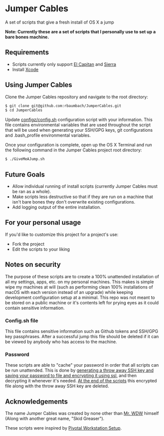 # Jumper Cables
A set of scripts that give a fresh install of OS X a jump

**Note: Currently these are a set of scripts that I personally use to set up a bare bones machine.**

## Requirements

- Scripts currently only support [El Capitan](https://itunes.apple.com/us/app/os-x-el-capitan/id1018109117) and [Sierra](https://itunes.apple.com/us/app/macos-sierra/id1127487414?mt=12)
- Install [Xcode](https://itunes.apple.com/us/app/xcode/id497799835)

## Using Jumper Cables

Clone the Jumper Cables repository and navigate to the root directory:

```sh
$ git clone git@github.com:rbaumbach/JumperCables.git
$ cd JumperCables
```

Update [configz/config.sh](https://github.com/rbaumbach/JumperCables/blob/master/configz/config.sh) configuration script with your information.  This file contains environmental variables that are used throughout the script that will be used when generating your SSH/GPG keys, git configurations and .bash_profile environmental variables.

Once your configuration is complete, open up the OS X Terminal and run the following command in the Jumper Cables project root directory:

```sh
$ ./GiveMeAJump.sh
```

## Future Goals

- Allow individual running of install scripts (currently Jumper Cables must be ran as a whole).
- Make scripts less destructive so that if they are run on a machine that isn't bare bones they don't overwrite existing configurations.
- Add logging output of the entire installation.

## For your personal usage

If you'd like to customize this project for a project's use:

- Fork the project
- Edit the scripts to your liking

## Notes on security

The purpose of these scripts are to create a 100% unattended installation of all my settings, apps, etc. on my personal machines.  This makes is simple wipe my machines at will (such as performing clean 100% installations of macOS with each version instead of an upgrade) while keeping development configuration setup at a minimal.  This repo was not meant to be stored on a public machine or it's contents left for prying eyes as it could contain sensitive information.

### Config.sh file

This file contains sensitive information such as Github tokens and SSH/GPG key passphrases.  After a successful jump this file should be deleted if it can be viewed by anybody who has access to the machine.

### Password

These scripts are able to "cache" your password in order that all scripts can be run unattended.  This is done by [generating a throw away SSH key and saving your password to file and encrypting it using ssl](https://github.com/rbaumbach/JumperCables/blob/master/installz/setup.sh), and then decrypting it whenever it's needed.  [At the end of the scripts](https://github.com/rbaumbach/JumperCables/blob/master/installz/the-end.sh) this encrypted file along with the throw away SSH key are deleted.

## Acknowledgements

The name Jumper Cables was created by none other than [Mr. WDW](https://github.com/weitzel926) himself (Along with another great name, "Skid Greaser").

These scripts were inspired by [Pivotal Workstation Setup](https://github.com/pivotal/workstation-setup).
